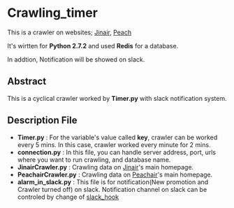 # Crawling_timer

This is a crawler on websites; [Jinair](http://www.jinair.com/), [Peach](http://www.flypeach.com/pc/kr)

It's wirtten for **Python 2.7.2** and used **Redis** for a database.

In addtion, Notification will be showed on slack.

Abstract
---
This is a cyclical crawler worked by **Timer.py** with slack notification system.

Description File
---
- **Timer.py** : For the variable's value called **key**, crawler can be worked every 5 mins. In this case, crawler worked every minute for 2 mins.
- **connection.py** : In this file, you can handle server address, port, urls where you want to run crawling, and database name.
- **JinairCrawler.py** : Crawling data on [Jinair](http://www.jinair.com/)'s main homepage.
- **PeachairCrawler.py** : Crawling data on [Peachair](http://www.flypeach.com/pc/kr)'s main homepage.
- **alarm_in_slack.py** : This file is for notification(New promotion and Crawler turned off) on slack. Notification channel on slack can be controled by change of [slack_hook](https://fc-dss3.slack.com/apps/new/A0F7XDUAZ-incoming-webhooks)
